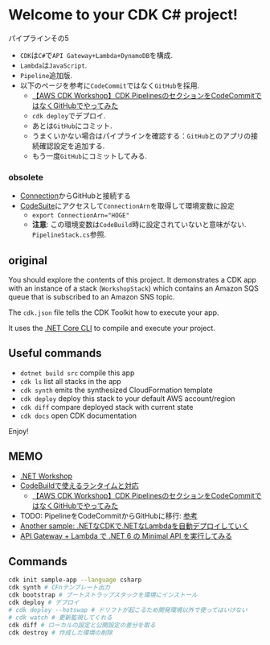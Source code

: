 # Welcome to your CDK C# project!

パイプラインその5

- `CDK`は`C#`で`API Gateway+Lambda+DynamoDB`を構成.
- `Lambda`は`JavaScript`.
- `Pipeline`追加版.
- 以下のページを参考に`CodeCommit`ではなく`GitHub`を採用.
  - [【AWS CDK Workshop】CDK PipelinesのセクションをCodeCommitではなくGitHubでやってみた](https://qiita.com/shimi7o/items/cf69aac8e4b5f2f1dd52)
  - `cdk deploy`でデプロイ.
  - あとは`GitHub`にコミット.
  - うまくいかない場合はパイプラインを確認する：`GitHub`とのアプリの接続確認設定を追加する.
  - もう一度`GitHub`にコミットしてみる.

### obsolete

- [Connection](https://ap-northeast-1.console.aws.amazon.com/codesuite/settings/connections?region=ap-northeast-1&connections-meta=eyJmIjp7InRleHQiOiIifSwicyI6e30sIm4iOjIwLCJpIjowfQ)からGitHubと接続する
- [CodeSuite](https://ap-northeast-1.console.aws.amazon.com/codesuite/settings)にアクセスして`ConnectionArn`を取得して環境変数に設定
  - `export ConnectionArn="HOGE"`
  - **注意**: この環境変数は`CodeBuild`時に設定されていないと意味がない.
    `PipelineStack.cs`参照.

## original

You should explore the contents of this project. It demonstrates a CDK app with an instance of a stack (`WorkshopStack`)
which contains an Amazon SQS queue that is subscribed to an Amazon SNS topic.

The `cdk.json` file tells the CDK Toolkit how to execute your app.

It uses the [.NET Core CLI](https://docs.microsoft.com/dotnet/articles/core/) to compile and execute your project.

## Useful commands

* `dotnet build src` compile this app
* `cdk ls`           list all stacks in the app
* `cdk synth`       emits the synthesized CloudFormation template
* `cdk deploy`      deploy this stack to your default AWS account/region
* `cdk diff`        compare deployed stack with current state
* `cdk docs`        open CDK documentation

Enjoy!

## MEMO

- [.NET Workshop](https://cdkworkshop.com/ja/40-dotnet.html)
- [CodeBuildで使えるランタイムと対応](https://docs.aws.amazon.com/codebuild/latest/userguide/available-runtimes.html)
  - [【AWS CDK Workshop】CDK PipelinesのセクションをCodeCommitではなくGitHubでやってみた](https://qiita.com/shimi7o/items/cf69aac8e4b5f2f1dd52)
- TODO: PipelineをCodeCommitからGitHubに移行: [参考](https://qiita.com/shimi7o/items/cf69aac8e4b5f2f1dd52)
- [Another sample: .NETなCDKで.NETなLambdaを自動デプロイしていく](https://buildersbox.corp-sansan.com/entry/2021/05/31/110000)
- [API Gateway + Lambda で .NET 6 の Minimal API を実行してみる](https://dev.classmethod.jp/articles/api-gateway-lambda-net-6-minimal-api/)

## Commands

```sh
cdk init sample-app --language csharp
cdk synth # CFnテンプレート出力
cdk bootstrap # ブートストラップスタックを環境にインストール
cdk deploy # デプロイ
# cdk deploy --hotswap # ドリフトが起こるため開発環境以外で使ってはいけない
# cdk watch # 更新監視してくれる
cdk diff # ローカルの設定と公開設定の差分を取る
cdk destroy # 作成した環境の削除
```
